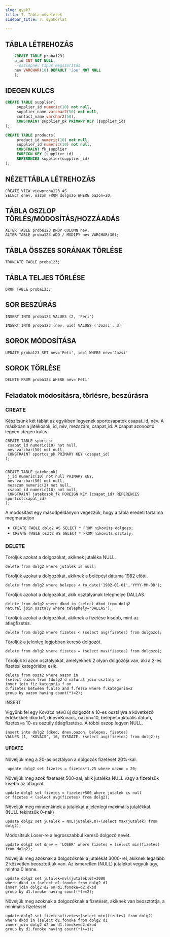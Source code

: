 ```yaml
---
slug: gyak7
title: 7. Tábla műveletek
sidebar_title: 7. Gyakorlat

---
```


## TÁBLA LÉTREHOZÁS
```sql
    CREATE TABLE proba123(  
    u_id INT NOT NULL,  
    --oszlopnév típus megszorítás  
    nev VARCHAR(10) DEFAULT 'Joe' NOT NULL   
    );
```
## IDEGEN KULCS
```sql
CREATE TABLE supplier(  
     supplier_id numeric(10) not null,  
     supplier_name varchar2(50) not null,  
     contact_name varchar2(50),  
     CONSTRAINT supplier_pk PRIMARY KEY (supplier_id)  
); 
```
```sql
CREATE TABLE products(  
     product_id numeric(10) not null,  
     supplier_id numeric(10) not null,  
     CONSTRAINT fk_supplier  
     FOREIGN KEY (supplier_id)  
     REFERENCES supplier(supplier_id)  
);
```
## NÉZETTÁBLA LÉTREHOZÁS

    CREATE VIEW viewproba123 AS 
    SELECT dnev, oazon FROM dolgozo WHERE oazon=20; 

## TÁBLA OSZLOP TÖRLÉS/MÓDOSÍTÁS/HOZZÁADÁS

    ALTER TABLE proba123 DROP COLUMN nev;        
    ALTER TABLE proba123 ADD / MODIFY nev VARCHAR(30);
   

## TÁBLA ÖSSZES SORÁNAK TÖRLÉSE

    TRUNCATE TABLE proba123;  

## TÁBLA TELJES TÖRLÉSE

    DROP TABLE proba123;
    

## SOR BESZÚRÁS

    INSERT INTO proba123 VALUES (2, 'Feri')
    
    INSERT INTO proba123 (nev, uid) VALUES ('Jozsi', 3)`

## SOROK MÓDOSÍTÁSA

    UPDATE proba123 SET nev='Peti', id=1 WHERE nev='Jozsi'
    

## SOROK TÖRLÉSE

    DELETE FROM proba123 WHERE nev='Peti'

    

## Feladatok módosításra, törlésre, beszúrásra

### CREATE

Készítsünk két táblát az egyikben legyenek sportcsapatok csapat_id, név. A másikban a játékosok, id, név, mezszám, csapat_id. A csapat azonosító legyen idegen kulcs.

    CREATE TABLE sportcs(  
     csapat_id numeric(10) not null,  
     nev varchar(50) not null,  
     CONSTRAINT sportcs_pk PRIMARY KEY (csapat_id)  
    );


    CREATE TABLE jatekosok(  
     j_id numeric(10) not null PRIMARY KEY,  
     nev varchar(50) not null,  
     mezszam numeric(2) not null,  
     csapat_id numeric(10) not null,  
     CONSTRAINT jatekosok_fk FOREIGN KEY (csapat_id) REFERENCES sportcs(csapat_id)  
    );

A módosítást egy másodpéldányon végezzük, hogy a tábla eredeti tartalma megmaradjon

-   `CREATE TABLE dolg2 AS SELECT * FROM nikovits.dolgozo;`
-   `CREATE TABLE oszt2 AS SELECT * FROM nikovits.osztaly;`

### DELETE

Töröljük azokat a dolgozókat, akiknek jutaléka NULL.

	delete from dolg2 where jutalek is null;
    

Töröljük azokat a dolgozókat, akiknek a belépési dátuma 1982 előtti.

	delete from dolg2 where belepes < to_date('1982-01-01','YYYY-MM-DD');
    

Töröljük azokat a dolgozókat, akik osztályának telephelye DALLAS.

	delete from dolg2 where dkod in (select dkod from dolg2
	natural join osztaly where telephely='DALLAS');
    

Töröljük azokat a dolgozókat, akiknek a fizetése kisebb, mint az átlagfizetés.

	delete from dolg2 where fizetes < (select avg(fizetes) from dolgozo);
    

Töröljük a jelenleg legjobban kereső dolgozót.

	delete from dolg2 where fizetes = (select max(fizetes) from dolgozo);
    

Töröljük ki azon osztályokat, amelyeknek 2 olyan dolgozója van, aki a 2-es fizetési kategóriába esik.
	
	delete from oszt2 where oazon in
	(select oazon from (dolg2 d natural join osztaly o)
	inner join fiz_kategoria f on
	d.fizetes between f.also and f.felso where f.kategoria=2
	group by oazon having count(*)=2);
    

INSERT

Vigyünk fel egy Kovacs nevű új dolgozót a 10-es osztályra a következő értékekkel: dkod=1, dnev=Kovacs, oazon=10, belépés=aktuális dátum, fizetés=a 10-es osztály átlagfizetése. A többi oszop legyen NULL.

	insert into dolg2 (dkod, dnev,oazon, belepes, fizetes)
	VALUES (1, 'KOVACS', 10, SYSDATE, (select avg(fizetes) from dolg2));
    

#### UPDATE

Növeljük meg a 20-as osztályon a dolgozók fizetését 20%-kal.

	 update dolg2 set fizetes = fizetes*1.25 where oazon = 20;
    

Növeljük meg azok fizetését 500-zal, akik jutaléka NULL vagy a fizetésük kisebb az átlagnál.

	update dolg2 set fizetes = fizetes+500 where jutalek is null
	or fizetes < (select avg(fizetes) from dolg2);
    

Növeljük meg mindenkinek a jutalékát a jelenlegi maximális jutalékkal. (NULL tekintsük 0-nak)

	update dolg2 set jutalek = NVL(jutalek,0)+(select max(jutalek) from dolg2);
    

Módosítsuk Loser-re a legrosszabbul kereső dolgozó nevét.

	update dolg2 set dnev = 'LOSER' where fizetes = (select min(fizetes) from dolg2); 
    

Növeljük meg azoknak a dolgozóknak a jutalékát 3000-rel, akiknek legalább 2 közvetlen beosztottjuk van. Az ismeretlen (NULL) jutalékot vegyük úgy, mintha 0 lenne.

	update dolg2 set jutalek=nvl(jutalek,0)+3000
	where dkod in (select d1.fonoke from dolg2 d1
	inner join dolg2 d2 on d1.fonoke=d2.dkod
	group by d1.fonoke having count(*)>=2);
    

Növeljük meg azoknak a dolgozóknak a fizetését, akiknek van beosztottja, a minimális fizetéssel

	update dolg2 set fizetes=fizetes+(select min(fizetes) from dolg2)
	where dkod in (select d1.fonoke from dolg2 d1
	inner join dolg2 d2 on d1.fonoke=d2.dkod
	group by d1.fonoke having count(*)>=1);





<!--stackedit_data:
eyJoaXN0b3J5IjpbLTk5NjQ0ODk2XX0=
-->